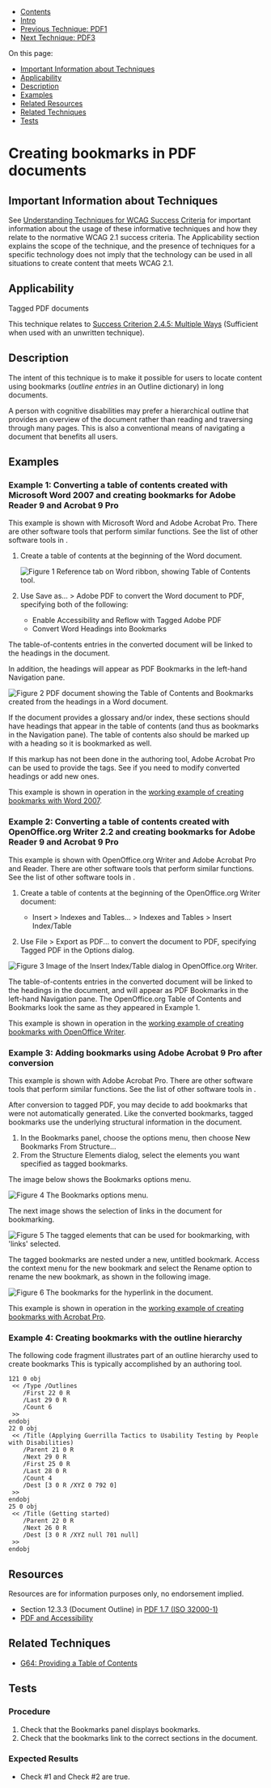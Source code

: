 -   [Contents](https://www.w3.org/WAI/WCAG21/Techniques/#techniques "Table of Contents")
-   [Intro](https://www.w3.org/WAI/WCAG21/Techniques/#introduction "Introduction to Techniques")
-   [Previous Technique: PDF1](PDF1)
-   [Next Technique: PDF3](PDF3)

On this page:

-   [Important Information about Techniques](#important-information)
-   [Applicability](#applicability)
-   [Description](#description)
-   [Examples](#examples)
-   [Related Resources](#resources)
-   [Related Techniques](#related)
-   [Tests](#tests)

Creating bookmarks in PDF documents
===================================

Important Information about Techniques
--------------------------------------

See [Understanding Techniques for WCAG Success Criteria](https://www.w3.org/WAI/WCAG21/Understanding/understanding-techniques) for important information about the usage of these informative techniques and how they relate to the normative WCAG 2.1 success criteria. The Applicability section explains the scope of the technique, and the presence of techniques for a specific technology does not imply that the technology can be used in all situations to create content that meets WCAG 2.1.

Applicability
-------------

Tagged PDF documents

This technique relates to [Success Criterion 2.4.5: Multiple Ways](https://www.w3.org/WAI/WCAG21/Understanding/multiple-ways) (Sufficient when used with an unwritten technique).

Description
-----------

The intent of this technique is to make it possible for users to locate content using bookmarks (*outline entries* in an Outline dictionary) in long documents.

A person with cognitive disabilities may prefer a hierarchical outline that provides an overview of the document rather than reading and traversing through many pages. This is also a conventional means of navigating a document that benefits all users.

Examples
--------

### Example 1: Converting a table of contents created with Microsoft Word 2007 and creating bookmarks for Adobe Reader 9 and Acrobat 9 Pro

This example is shown with Microsoft Word and Adobe Acrobat Pro. There are other software tools that perform similar functions. See the list of other software tools in [](#pdf_notes_acc-sup_files_applications).

1.  Create a table of contents at the beginning of the Word document.

    ![Figure 1 Reference tab on Word ribbon, showing Table of Contents tool.](img/word-toc.jpg)

2.  Use Save as... &gt; Adobe PDF to convert the Word document to PDF, specifying both of the following:

    -   Enable Accessibility and Reflow with Tagged Adobe PDF
    -   Convert Word Headings into Bookmarks

The table-of-contents entries in the converted document will be linked to the headings in the document.

In addition, the headings will appear as PDF Bookmarks in the left-hand Navigation pane.

![Figure 2 PDF document showing the Table of Contents and Bookmarks created from the headings in a Word document.](img/bookmarks.jpg)

If the document provides a glossary and/or index, these sections should have headings that appear in the table of contents (and thus as bookmarks in the Navigation pane). The table of contents also should be marked up with a heading so it is bookmarked as well.

If this markup has not been done in the authoring tool, Adobe Acrobat Pro can be used to provide the tags. See [](#PDF9) if you need to modify converted headings or add new ones.

This example is shown in operation in the [working example of creating bookmarks with Word 2007](../../working-examples/pdf-bookmarks/bookmarks.docx).

### Example 2: Converting a table of contents created with OpenOffice.org Writer 2.2 and creating bookmarks for Adobe Reader 9 and Acrobat 9 Pro

This example is shown with OpenOffice.org Writer and Adobe Acrobat Pro and Reader. There are other software tools that perform similar functions. See the list of other software tools in [](#pdf_notes_acc-sup_files_applications).

1.  Create a table of contents at the beginning of the OpenOffice.org Writer document:

    -   Insert &gt; Indexes and Tables... &gt; Indexes and Tables &gt; Insert Index/Table

2.  Use File &gt; Export as PDF... to convert the document to PDF, specifying Tagged PDF in the Options dialog.

![Figure 3 Image of the Insert Index/Table dialog in OpenOffice.org Writer.](img/oo-toc.jpg)

The table-of-contents entries in the converted document will be linked to the headings in the document, and will appear as PDF Bookmarks in the left-hand Navigation pane. The OpenOffice.org Table of Contents and Bookmarks look the same as they appeared in Example 1.

This example is shown in operation in the [working example of creating bookmarks with OpenOffice Writer](../../working-examples/pdf-bookmarks/bookmarks.odt).

### Example 3: Adding bookmarks using Adobe Acrobat 9 Pro after conversion

This example is shown with Adobe Acrobat Pro. There are other software tools that perform similar functions. See the list of other software tools in [](#pdf_notes_acc-sup_files_applications).

After conversion to tagged PDF, you may decide to add bookmarks that were not automatically generated. Like the converted bookmarks, tagged bookmarks use the underlying structural information in the document.

1.  In the Bookmarks panel, choose the options menu, then choose New Bookmarks From Structure...
2.  From the Structure Elements dialog, select the elements you want specified as tagged bookmarks.

The image below shows the Bookmarks options menu.

![Figure 4 The Bookmarks options menu.](img/bookmark1.jpg)

The next image shows the selection of links in the document for bookmarking.

![Figure 5 The tagged elements that can be used for bookmarking, with 'links' selected.](img/bookmark2.jpg)

The tagged bookmarks are nested under a new, untitled bookmark. Access the context menu for the new bookmark and select the Rename option to rename the new bookmark, as shown in the following image.

![Figure 6 The bookmarks for the hyperlink in the document.](img/link-bookmark.jpg)

This example is shown in operation in the [working example of creating bookmarks with Acrobat Pro](../../working-examples/pdf-bookmarks/bookmarks.pdf).

### Example 4: Creating bookmarks with the outline hierarchy

The following code fragment illustrates part of an outline hierarchy used to create bookmarks This is typically accomplished by an authoring tool.

    121 0 obj
     << /Type /Outlines
        /First 22 0 R
        /Last 29 0 R
        /Count 6
     >>
    endobj
    22 0 obj
     << /Title (Applying Guerrilla Tactics to Usability Testing by People with Disabilities)
        /Parent 21 0 R
        /Next 29 0 R
        /First 25 0 R
        /Last 28 0 R
        /Count 4
        /Dest [3 0 R /XYZ 0 792 0]
     >>
    endobj
    25 0 obj
     << /Title (Getting started)
        /Parent 22 0 R
        /Next 26 0 R
        /Dest [3 0 R /XYZ null 701 null]
     >>
    endobj

Resources
---------

Resources are for information purposes only, no endorsement implied.

-   Section 12.3.3 (Document Outline) in [PDF 1.7 (ISO 32000-1)](http://www.adobe.com/content/dam/Adobe/en/devnet/pdf/pdfs/PDF32000_2008.pdf)
-   [PDF and Accessibility](http://www.adobe.com/accessibility/products/acrobat.html)

Related Techniques
------------------

-   [G64: Providing a Table of Contents](https://www.w3.org/WAI/WCAG21/Techniques/general/G64)

Tests
-----

### Procedure

1.  Check that the Bookmarks panel displays bookmarks.
2.  Check that the bookmarks link to the correct sections in the document.

### Expected Results

-   Check \#1 and Check \#2 are true.
